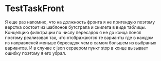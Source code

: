 # TestTaskFront
Я еще раз напомню, что на должность фронта я не притендую поэтому верстка состоит из шаблонов бутстрапа и скилета в виде таблицы.
Концепцию фильтрации по числу пересадок я не до конца понял поэтому реализовал так, что отображаются те варианты где в каждом из направленей меньше бересадок чем в самом большем из выбраных вариантов.
И в случае с json сервером пункт stop в конце вызывает ошибку поэтому я его убрал.
